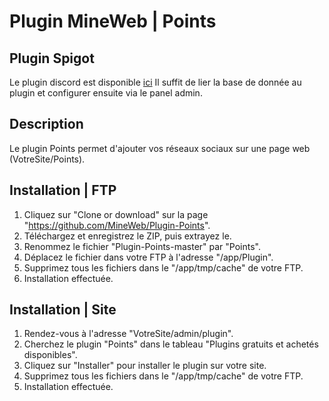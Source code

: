 # Plugin MineWeb | Points


## Plugin Spigot

Le plugin discord est disponible [ici](https://www.spigotmc.org/resources/points-mineweb-cms.62187/)
Il suffit de lier la base de donnée au plugin et configurer ensuite via le panel admin.

## Description
Le plugin Points permet d'ajouter vos réseaux sociaux sur une page web (VotreSite/Points).

## Installation | FTP
1. Cliquez sur "Clone or download" sur la page "https://github.com/MineWeb/Plugin-Points".
2. Téléchargez et enregistrez le ZIP, puis extrayez le.
3. Renommez le fichier "Plugin-Points-master" par "Points".
4. Déplacez le fichier dans votre FTP à l'adresse "/app/Plugin".
5. Supprimez tous les fichiers dans le "/app/tmp/cache" de votre FTP.
6. Installation effectuée.

## Installation | Site
1. Rendez-vous à l'adresse "VotreSite/admin/plugin".
2. Cherchez le plugin "Points" dans le tableau "Plugins gratuits et achetés disponibles".
3. Cliquez sur "Installer" pour installer le plugin sur votre site.
4. Supprimez tous les fichiers dans le "/app/tmp/cache" de votre FTP.
5. Installation effectuée.
